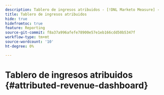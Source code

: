 ```yaml
---
description: Tablero de ingresos atribuidos - [!DNL Marketo Measure] - Producto
title: Tablero de ingresos atribuidos
hide: true
hidefromtoc: true
feature: Reporting
source-git-commit: f8a37a996afefe78900e57e1eb166cdd50b5347f
workflow-type: tm+mt
source-wordcount: '10'
ht-degree: 0%

---
```


# Tablero de ingresos atribuidos {#attributed-revenue-dashboard}
